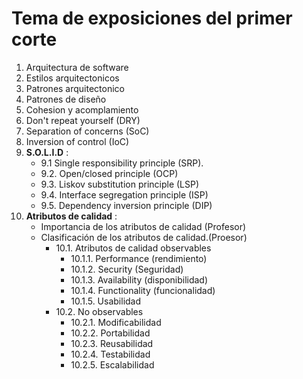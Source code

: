 # Tema de exposiciones del primer corte

1. Arquitectura de software
2. Estilos arquitectonicos
3. Patrones arquitectonico
4. Patrones de diseño
5. Cohesion y acomplamiento
6. Don't repeat yourself (DRY)
7. Separation of concerns (SoC)
8. Inversion of control (IoC)
9. **S.O.L.I.D** :
   - 9.1  Single responsibility principle (SRP).
   - 9.2. Open/closed principle (OCP)
   - 9.3. Liskov substitution principle (LSP)
   - 9.4. Interface segregation principle (ISP)
   - 9.5. Dependency inversion principle (DIP)
10. **Atributos de calidad** :
    - Importancia de los atributos de calidad (Profesor)
    - Clasificación de los atributos de calidad.(Proesor)
      - 10.1. Atributos de calidad observables
           - 10.1.1. Performance (rendimiento) 
           - 10.1.2. Security (Seguridad) 
           - 10.1.3. Availability (disponibilidad) 
           - 10.1.4. Functionality (funcionalidad) 
           - 10.1.5. Usabilidad 
      - 10.2. No observables 
           - 10.2.1. Modificabilidad 
           - 10.2.2. Portabilidad 
           - 10.2.3. Reusabilidad 
           - 10.2.4. Testabilidad 
           - 10.2.5. Escalabilidad
 

